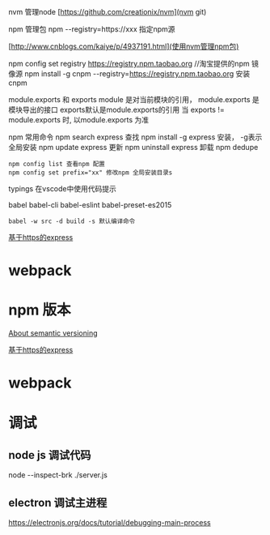 nvm 管理node
[https://github.com/creationix/nvm](nvm git)

npm 管理包
    npm --registry=https://xxx  指定npm源

[http://www.cnblogs.com/kaiye/p/4937191.html](使用nvm管理npm包)

npm config set registry https://registry.npm.taobao.org  //淘宝提供的npm 镜像源
npm install -g cnpm --registry=https://registry.npm.taobao.org 安装cnpm


module.exports 和 exports
    module 是对当前模块的引用， 
    module.exports 是模块导出的接口 
    exports默认是module.exports的引用
    当 exports != module.exports 时, 以module.exports 为准

npm 常用命令
    npm search express      查找
    npm install -g express  安装， -g表示全局安装
    npm update express      更新
    npm uninstall express   卸载
    npm dedupe  

    npm config list 查看npm 配置
    npm config set prefix="xx" 修改npm 全局安装目录s


typings 在vscode中使用代码提示

babel
    babel-cli
    babel-eslint
    babel-preset-es2015
    
    babel -w src -d build -s 默认编译命令


[基于https的express](http://blog.mgechev.com/2014/02/19/create-https-tls-ssl-application-with-express-nodejs/)

# webpack
# npm 版本
[About semantic versioning](https://docs.npmjs.com/about-semantic-versioning)


[基于https的express](http://blog.mgechev.com/2014/02/19/create-https-tls-ssl-application-with-express-nodejs/)

# webpack

# 调试
## node js 调试代码
node --inspect-brk ./server.js
## electron 调试主进程
https://electronjs.org/docs/tutorial/debugging-main-process
